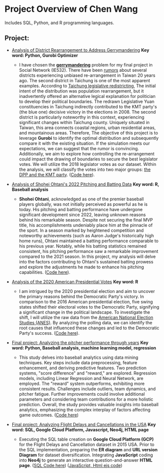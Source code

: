 # Project Overview of Chen Wang
Includes SQL, Python, and R programming languages.


## Project:
- [Analysis of District Rearrangement to Address Gerrymandering](https://github.com/ollill0823/101.UIUC_MS_IE-532-Analysis-of-Network-Data/tree/main/005.Final_project) **Key word: Python, Gurobi Optimizer**
    - I have chosen the **[gerrymandering](https://en.wikipedia.org/wiki/Gerrymandering)** problem for my final project in Social Network (IE532). There have been [rumors](https://michaelturton.blogspot.com/2008/02/gerrymandering.html) about several districts experiencing unbiased re-arrangement in Taiwan 20 years ago. The second district in Taichung is one of the most apparent examples. According to [Taichung legislative redistricting](https://frozengarlic.wordpress.com/2010/05/21/taichung-legislative-redistricting/), The initial intent of the distribution was population rearrangement, but it inadvertently offered an alternative legical explanation for politician to develop their political boundaries. The redrawn Legislative Yuan constituencies in Taichung indirectly contributed to the KMT party's (the blue one) decisive victory in the elections in 2008. The second district is particularly noteworthy in this context, experiencing significant changes within Taichung county. Uniquely situated in Taiwan, this area connects coastal regions, urban residential areas, and mountainous areas. Therefore, The objective of this project is to leverage **Gurobi** to identify the optimal distribution and subsequently compare it with the existing situation. If the simulation meets our expectations, we can suggest that the rumor is convincing. Additionally, we aim to explore how controlling the re-arrangement could impact the drawing of boundaries to secure the best legislator votes. We will utilize the 2018 legislator votes as our dataset. Within the analysis, we will classify the votes into two major groups: [the DPP and the KMT party](https://en.wikipedia.org/wiki/Legislative_Yuan_constituencies_in_Taichung_City). ([Code here](https://github.com/ollill0823/101.UIUC_MS_IE-532-Analysis-of-Network-Data/blob/main/005.Final_project/IE532_Final_Project_Chen_Wang.ipynb)).


- [Analysis of Shohei Ohtani's 2022 Pitching and Batting Data](https://github.com/ollill0823/005.UCLA_extension_R-Exploratory-Data-Analysis-and-Visualization/tree/main/010.2022_Shohei_Ohtani) **Key word: R, Baseball analysis**
    - **Shohei Ohtani**, acknowledged as one of the premier baseball players globally, was not initially perceived as powerful as he is today. His pitching and batting performance have undergone significant development since 2022, leaving unknown reasons behind his remarkable season. Despite not securing the final MVP title, his accomplishments undeniably place him at the pinnacle of the sport. In a season marked by heightened competition and noteworthy achievements (such as Aaron Judge's historically high home runs), Ohtani maintained a batting performance comparable to his previous year. Notably, while his batting statistics remained consistent, his pitching performance saw a remarkable improvement compared to the 2021 season. In this project, my analysis will delve into the factors contributing to Ohtani's sustained batting prowess and explore the adjustments he made to enhance his pitching capabilities. ([Code here](https://github.com/ollill0823/005.UCLA_extension_R-Exploratory-Data-Analysis-and-Visualization/blob/main/010.2022_Shohei_Ohtani/Shohei_Ohtani_analysis.ipynb)).

- [Analysis of the 2020 American Presidential Votes](https://github.com/ollill0823/005.UCLA_extension_R-Exploratory-Data-Analysis-and-Visualization/tree/main/009.2020_American_president_votes) **Key word: R**
  - I am intrigued by the 2020 presidential election and aim to uncover the primary reasons behind the Democratic Party's victory. In comparison to the 2016 American presidential election, five swing states shifted their electoral votes to the Democratic Party, signifying a significant change in the political landscape. To investigate the shift, I will utilize the raw data from the [American National Election Studies (ANES)](https://electionstudies.org/data-center/2020-time-series-study/). By analyzing the polling data, we can identify the root causes that influenced these changes and led to the Democratic Party's success. ([Code here](https://github.com/ollill0823/005.UCLA_extension_R-Exploratory-Data-Analysis-and-Visualization/blob/main/009.2020_American_president_votes/Individual%20project_Chen%20Wang.R)).

 
- [Final project: Analyzing the pitcher performance through years](https://github.com/ollill0823/102.UIUC_MS_CS-412-Introduction-to-Data-Mining) **Key word: Python, Baseball analysis, machine learning model, regression**
  - This study delves into baseball analytics using data mining techniques. Key steps include data preprocessing, feature enhancement, and deriving predictive features. Two prediction systems, "score difference" and "reward," are explored. Regression models, including Linear Regression and Neural Network, are employed. The "reward" system outperforms, exhibiting more consistent results. Challenges include outliers, team dynamics, and pitcher fatigue. Further improvements could involve additional parameters and considering team contributions for a more holistic prediction. Overall, the study provides valuable insights into baseball analytics, emphasizing the complex interplay of factors affecting game outcomes. ([Code here](https://github.com/ollill0823/102.UIUC_MS_CS-412-Introduction-to-Data-Mining/blob/main/Report/Final_proeject_1205.ipynb))
 
- [Final project: Analyzing Flight Delays and Cancellations in the USA](https://github.com/ollill0823/103.UIUC_MS_CS-442-Database-Systems/tree/main) **Key word: SQL, Google Cloud Platform, Javascript, Neo4j, HTML page**
  - Executing the SQL table creation on **Google Cloud Platform (GCP)** for the Flight Delays and Cancellation dataset in 2015 USA. Prior to the SQL implementation, preparing the **ER diagram** and **URL version Diagram** for dataset diversification. Integrating **JavaScript** coding into **Neo4j** to generate an interactive question-and-answer **HTML page**. ([SQL Code here](https://github.com/ollill0823/103.UIUC_MS_CS-442-Database-Systems/tree/main/doc/Stage3_Database_Implementatio_and_Indexing)) ([JavaScript, Html ejs code](https://github.com/ollill0823/103.UIUC_MS_CS-442-Database-Systems/tree/main/doc/Stage4_Midterm_Demo))






